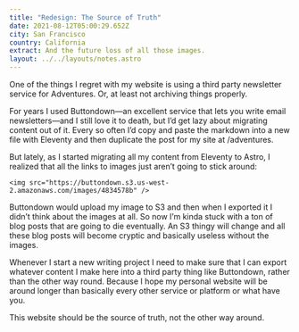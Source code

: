 ```yaml
---
title: "Redesign: The Source of Truth"
date: 2021-08-12T05:00:29.652Z
city: San Francisco
country: California
extract: And the future loss of all those images.
layout: ../../layouts/notes.astro
---
```

One of the things I regret with my website is using a third party newsletter service for Adventures. Or, at least not archiving things properly. 

For years I used Buttondown—an excellent service that lets you write email newsletters—and I still love it to death, but I’d get lazy about migrating content out of it. Every so often I’d copy and paste the markdown into a new file with Eleventy and then duplicate the post for my site at /adventures. 

But lately, as I started migrating all my content from Eleventy to Astro, I realized that all the links to images just aren’t going to stick around:

```
<img src="https://buttondown.s3.us-west-2.amazonaws.com/images/4834578b" />
```

Buttondown would upload my image to S3 and then when I exported it I didn’t think about the images at all. So now I’m kinda stuck with a ton of blog posts that are going to die eventually. An S3 thingy will change and all these blog posts will become cryptic and basically useless without the images. 

Whenever I start a new writing project I need to make sure that I can export whatever content I make here into a third party thing like Buttondown, rather than the other way round. Because I hope my personal website will be around longer than basically every other service or platform or what have you.

This website should be the source of truth, not the other way around. 
